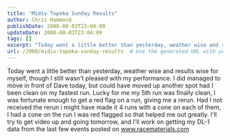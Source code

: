```yaml
---
title: "Midiv Topeka Sunday Results"
author: Chris Hammond
publishDate: 2008-08-03T23:04:09
updateDate: 2008-08-03T23:04:09
tags: []
excerpt: "Today went a little better than yesterday, weather wise and results wise for myself, though I still wasn't pleased with my performance. I did managed to move in front of Dave today, but could have moved up another spot had I been clean on my fastest run. Lucky for me my 5th run was finally clean, I was fortunate enough to get a red flag on a run, giving me a rerun. Had I not received the rerun i might have made it 4 runs with a cone on each of them, I had a cone on the run I was red flagged so that helped me out greatly. I'll try to get video up and going tomorrow, and I'll work on getting my DL-1 data from the last few events posted on www.racematerials.com"
url: /2008/midiv-topeka-sunday-results  # Use the generated URL with year
---
```

<p>Today went a little better than yesterday, weather wise and results wise for myself, though I still wasn't pleased with my performance. I did managed to move in front of Dave today, but could have moved up another spot had I been clean on my fastest run. Lucky for me my 5th run was finally clean, I was fortunate enough to get a red flag on a run, giving me a rerun. Had I not received the rerun i might have made it 4 runs with a cone on each of them, I had a cone on the run I was red flagged so that helped me out greatly. I'll try to get video up and going tomorrow, and I'll work on getting my DL-1 data from the last few events posted on <a href="https://www.racematerials.com">www.racematerials.com</a></p>
